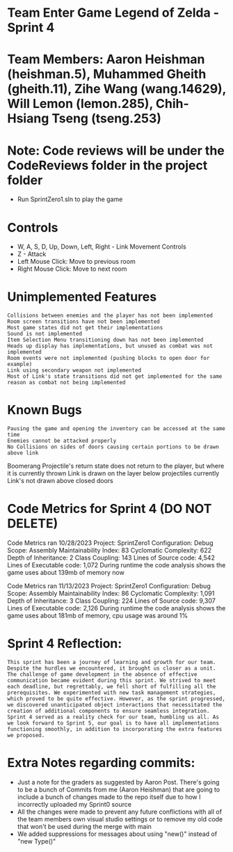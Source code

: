 # Team Enter Game Legend of Zelda - Sprint 4
# Team Members: Aaron Heishman (heishman.5), Muhammed Gheith (gheith.11), Zihe Wang (wang.14629), Will Lemon (lemon.285), Chih-Hsiang Tseng (tseng.253)
# Note: Code reviews will be under the CodeReviews folder in the project folder
  - Run SprintZero1.sln to play the game
# Controls
  - W, A, S, D, Up, Down, Left, Right - Link Movement Controls
  - Z  - Attack
  - Left Mouse Click: Move to previous room
  - Right Mouse Click: Move to next room
 

 # Unimplemented Features
	Collisions between enemies and the player has not been implemented
	Room screen transitions have not been implemented
	Most game states did not get their implementations
	Sound is not implemented
	Item Selection Menu transitioning down has not been implemented
	Heads up display has implementations, but unused as combat was not implemented
	Room events were not implemented (pushing blocks to open door for example)
	Link using secondary weapon not implemented
	Most of Link's state transitions did not get implemented for the same reason as combat not being implemented

# Known Bugs 
	Pausing the game and opening the inventory can be accessed at the same time
	Enemies cannot be attacked properly
	No Collisions on sides of doors causing certain portions to be drawn above link


Boomerang Projectile's return state does not return to the player, but where it is currently thrown
Link is drawn on the layer below projectiles currently
Link's not drawn above closed doors


# Code Metrics for Sprint 4 (DO NOT DELETE)
Code Metrics ran 10/28/2023
	Project: SprintZero1
	Configuration: Debug
	Scope: Assembly
	Maintainability Index: 83
	Cyclomatic Complexity: 622
	Depth of Inheritance: 2
	Class Coupling: 143
	Lines of Source code: 4,542
	Lines of Executable code: 1,072
	During runtime the code analysis shows the game uses about 139mb of memory now

Code Metrics ran 11/13/2023
	Project: SprintZero1
	Configuration: Debug
	Scope: Assembly
	Maintainability Index: 86
	Cyclomatic Complexity: 1,091
	Depth of Inheritance: 3
	Class Coupling: 224
	Lines of Source code: 9,307
	Lines of Executable code: 2,126
	During runtime the code analysis shows the game uses about 181mb of memory, cpu usage was around 1%



# Sprint 4 Reflection:
	This sprint has been a journey of learning and growth for our team. Despite the hurdles we encountered, it brought us closer as a unit. The challenge of game development in the absence of effective communication became evident during this sprint. We strived to meet each deadline, but regrettably, we fell short of fulfilling all the prerequisites. We experimented with new task management strategies, which proved to be quite effective. However, as the sprint progressed, we discovered unanticipated object interactions that necessitated the creation of additional components to ensure seamless integration. Sprint 4 served as a reality check for our team, humbling us all. As we look forward to Sprint 5, our goal is to have all implementations functioning smoothly, in addition to incorporating the extra features we proposed.

# Extra Notes regarding commits:
- Just a note for the graders as suggested by Aaron Post. There's going to be a bunch of Commits from me (Aaron Heishman) that are going to include a bunch of changes made to the repo itself due to how I incorrectly uploaded my Sprint0 source
- All the changes were made to prevent any future conflictions with all of the team members own visual studio settings or to remove my old code that won't be used during the merge with main
- We added suppressions for messages about using "new()" instead of "new Type()"